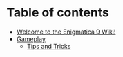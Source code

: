 # Table of contents

* [Welcome to the Enigmatica 9 Wiki!](README.md)
* [Gameplay](gameplay/README.md)
  * [Tips and Tricks](gameplay/tips-and-tricks.md)
